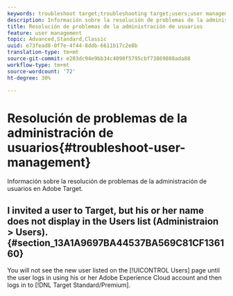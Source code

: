 ```yaml
---
keywords: troubleshoot target;troubleshooting target;users;user management
description: Información sobre la resolución de problemas de la administración de usuarios en Adobe Target.
title: Resolución de problemas de la administración de usuarios
feature: user management
topic: Advanced,Standard,Classic
uuid: e73fead8-0f7e-4f44-8ddb-6611b17c2e8b
translation-type: tm+mt
source-git-commit: e203dc94e9bb34c4090f5795cbf73869808ada88
workflow-type: tm+mt
source-wordcount: '72'
ht-degree: 30%

---
```



# Resolución de problemas de la administración de usuarios{#troubleshoot-user-management}

Información sobre la resolución de problemas de la administración de usuarios en Adobe Target.

## I invited a user to Target, but his or her name does not display in the Users list (Administraion > Users). {#section_13A1A9697BA44537BA569C81CF136160}

You will not see the new user listed on the [!UICONTROL Users] page until the user logs in using his or her Adobe Experience Cloud account and then logs in to [!DNL Target Standard/Premium].